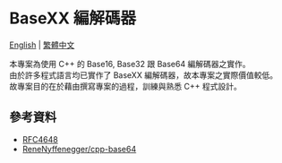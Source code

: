 # BaseXX 編解碼器

<a href="README.md">English</a> | <a href="README.zh-TW.md">繁體中文</a>

本專案為使用 C++ 的 Base16, Base32 跟 Base64 編解碼器之實作。  
由於許多程式語言均已實作了 BaseXX 編解碼器，故本專案之實際價值較低。  
故專案目的在於藉由撰寫專案的過程，訓練與熟悉 C++ 程式設計。

## 參考資料
- [RFC4648](https://datatracker.ietf.org/doc/html/rfc4648)
- [ReneNyffenegger/cpp-base64](https://github.com/ReneNyffenegger/cpp-base64/tree/master)